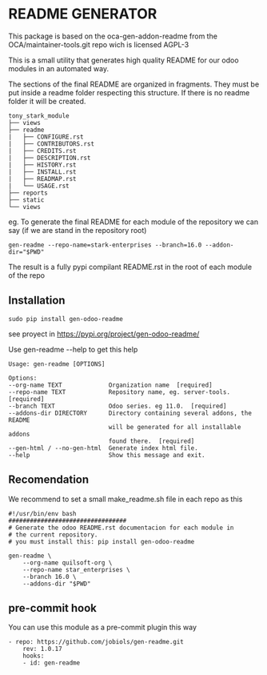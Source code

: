 
README GENERATOR
================
This package is based on the oca-gen-addon-readme from the OCA/maintainer-tools.git repo
wich is licensed AGPL-3

This is a small utility that generates high quality README for our odoo modules in an automated way.

The sections of the final README are organized in fragments. They must be put inside a
readme folder respecting this structure. If there is no readme folder it will be created.

    tony_stark_module
    ├── views
    ├── readme
    |   ├── CONFIGURE.rst
    |   ├── CONTRIBUTORS.rst
    |   ├── CREDITS.rst
    |   ├── DESCRIPTION.rst
    |   ├── HISTORY.rst
    |   ├── INSTALL.rst
    |   ├── READMAP.rst
    |   └── USAGE.rst
    ├── reports
    ├── static
    └── views

eg. To generate the final README for each module of the repository we can say (if we are stand in the repository root)

    gen-readme --repo-name=stark-enterprises --branch=16.0 --addon-dir="$PWD"

The result is a fully pypi compilant README.rst in the root of each module of the repo


Installation
------------

    sudo pip install gen-odoo-readme

see proyect in https://pypi.org/project/gen-odoo-readme/

Use gen-readme --help to get this help

    Usage: gen-readme [OPTIONS]

    Options:
    --org-name TEXT             Organization name  [required]
    --repo-name TEXT            Repository name, eg. server-tools.  [required]
    --branch TEXT               Odoo series. eg 11.0.  [required]
    --addons-dir DIRECTORY      Directory containing several addons, the README
                                will be generated for all installable addons
                                found there.  [required]
    --gen-html / --no-gen-html  Generate index html file.
    --help                      Show this message and exit.

Recomendation
-------------

We recommend to set a small make_readme.sh file in each repo as this

    #!/usr/bin/env bash
    #################################
    # Generate the odoo README.rst documentacion for each module in
    # the current repository.
    # you must install this: pip install gen-odoo-readme

    gen-readme \
        --org-name quilsoft-org \
        --repo-name star_enterprises \
        --branch 16.0 \
        --addons-dir "$PWD"

pre-commit hook
---------------

You can use this module as a pre-commit plugin this way

    - repo: https://github.com/jobiols/gen-readme.git
        rev: 1.0.17
        hooks:
        - id: gen-readme
